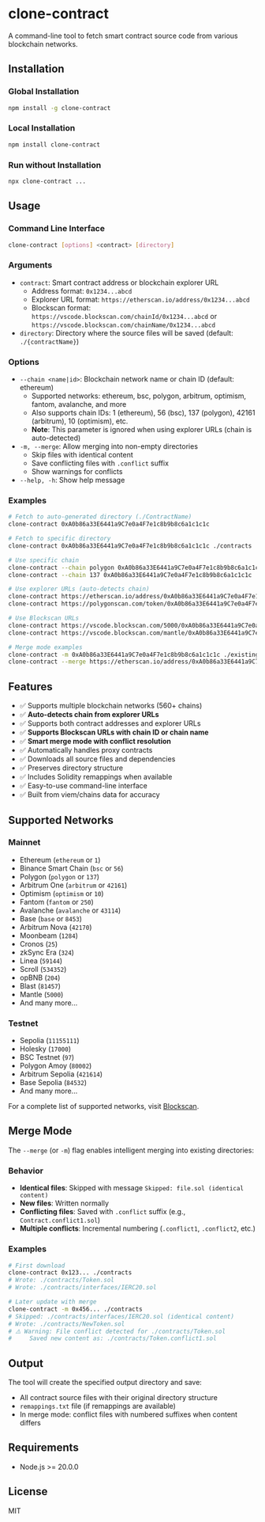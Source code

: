 # clone-contract

A command-line tool to fetch smart contract source code from various blockchain networks.

## Installation

### Global Installation
```bash
npm install -g clone-contract
```

### Local Installation
```bash
npm install clone-contract
```
### Run without Installation
```bash
npx clone-contract ...
```


## Usage

### Command Line Interface

```bash
clone-contract [options] <contract> [directory]
```

### Arguments

- `contract`: Smart contract address or blockchain explorer URL
  - Address format: `0x1234...abcd`
  - Explorer URL format: `https://etherscan.io/address/0x1234...abcd`
  - Blockscan format: `https://vscode.blockscan.com/chainId/0x1234...abcd` or `https://vscode.blockscan.com/chainName/0x1234...abcd`
- `directory`: Directory where the source files will be saved (default: `./{contractName}`)

### Options

- `--chain <name|id>`: Blockchain network name or chain ID (default: ethereum)
  - Supported networks: ethereum, bsc, polygon, arbitrum, optimism, fantom, avalanche, and more
  - Also supports chain IDs: 1 (ethereum), 56 (bsc), 137 (polygon), 42161 (arbitrum), 10 (optimism), etc.
  - **Note**: This parameter is ignored when using explorer URLs (chain is auto-detected)
- `-m, --merge`: Allow merging into non-empty directories
  - Skip files with identical content
  - Save conflicting files with `.conflict` suffix
  - Show warnings for conflicts
- `--help, -h`: Show help message

### Examples

```bash
# Fetch to auto-generated directory (./ContractName)
clone-contract 0xA0b86a33E6441a9C7e0a4F7e1c8b9b8c6a1c1c1c

# Fetch to specific directory
clone-contract 0xA0b86a33E6441a9C7e0a4F7e1c8b9b8c6a1c1c1c ./contracts

# Use specific chain
clone-contract --chain polygon 0xA0b86a33E6441a9C7e0a4F7e1c8b9b8c6a1c1c1c
clone-contract --chain 137 0xA0b86a33E6441a9C7e0a4F7e1c8b9b8c6a1c1c1c ./contracts

# Use explorer URLs (auto-detects chain)
clone-contract https://etherscan.io/address/0xA0b86a33E6441a9C7e0a4F7e1c8b9b8c6a1c1c1c
clone-contract https://polygonscan.com/token/0xA0b86a33E6441a9C7e0a4F7e1c8b9b8c6a1c1c1c ./contracts

# Use Blockscan URLs
clone-contract https://vscode.blockscan.com/5000/0xA0b86a33E6441a9C7e0a4F7e1c8b9b8c6a1c1c1c
clone-contract https://vscode.blockscan.com/mantle/0xA0b86a33E6441a9C7e0a4F7e1c8b9b8c6a1c1c1c ./contracts

# Merge mode examples
clone-contract -m 0xA0b86a33E6441a9C7e0a4F7e1c8b9b8c6a1c1c1c ./existing-dir
clone-contract --merge https://etherscan.io/address/0xA0b86a33E6441a9C7e0a4F7e1c8b9b8c6a1c1c1c ./project/contracts
```

## Features

- ✅ Supports multiple blockchain networks (560+ chains)
- ✅ **Auto-detects chain from explorer URLs** 
- ✅ Supports both contract addresses and explorer URLs
- ✅ **Supports Blockscan URLs with chain ID or chain name**
- ✅ **Smart merge mode with conflict resolution**
- ✅ Automatically handles proxy contracts
- ✅ Downloads all source files and dependencies
- ✅ Preserves directory structure
- ✅ Includes Solidity remappings when available
- ✅ Easy-to-use command-line interface
- ✅ Built from viem/chains data for accuracy

## Supported Networks

### Mainnet
- Ethereum (`ethereum` or `1`)
- Binance Smart Chain (`bsc` or `56`)
- Polygon (`polygon` or `137`)
- Arbitrum One (`arbitrum` or `42161`)
- Optimism (`optimism` or `10`)
- Fantom (`fantom` or `250`)
- Avalanche (`avalanche` or `43114`)
- Base (`base` or `8453`)
- Arbitrum Nova (`42170`)
- Moonbeam (`1284`)
- Cronos (`25`)
- zkSync Era (`324`)
- Linea (`59144`)
- Scroll (`534352`)
- opBNB (`204`)
- Blast (`81457`)
- Mantle (`5000`)
- And many more...

### Testnet
- Sepolia (`11155111`)
- Holesky (`17000`)
- BSC Testnet (`97`)
- Polygon Amoy (`80002`)
- Arbitrum Sepolia (`421614`)
- Base Sepolia (`84532`)
- And many more...

For a complete list of supported networks, visit [Blockscan](https://vscode.blockscan.com/).

## Merge Mode

The `--merge` (or `-m`) flag enables intelligent merging into existing directories:

### Behavior
- **Identical files**: Skipped with message `Skipped: file.sol (identical content)`
- **New files**: Written normally
- **Conflicting files**: Saved with `.conflict` suffix (e.g., `Contract.conflict1.sol`)
- **Multiple conflicts**: Incremental numbering (`.conflict1`, `.conflict2`, etc.)

### Examples
```bash
# First download
clone-contract 0x123... ./contracts
# Wrote: ./contracts/Token.sol
# Wrote: ./contracts/interfaces/IERC20.sol

# Later update with merge
clone-contract -m 0x456... ./contracts  
# Skipped: ./contracts/interfaces/IERC20.sol (identical content)
# Wrote: ./contracts/NewToken.sol
# ⚠️ Warning: File conflict detected for ./contracts/Token.sol
#     Saved new content as: ./contracts/Token.conflict1.sol
```

## Output

The tool will create the specified output directory and save:

- All contract source files with their original directory structure
- `remappings.txt` file (if remappings are available)
- In merge mode: conflict files with numbered suffixes when content differs

## Requirements

- Node.js >= 20.0.0

## License

MIT 
